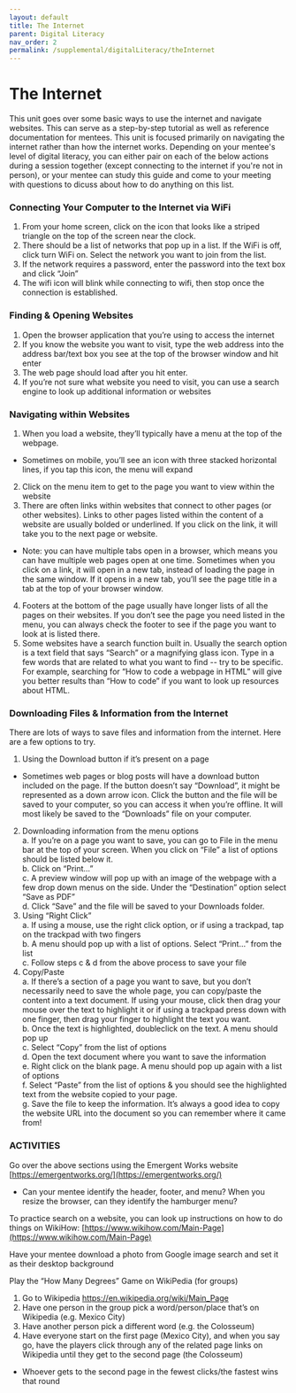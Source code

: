 ```yaml
---
layout: default
title: The Internet
parent: Digital Literacy
nav_order: 2
permalink: /supplemental/digitalLiteracy/theInternet
---
```


# The Internet

This unit goes over some basic ways to use the internet and navigate websites. This can serve as a step-by-step tutorial as well as reference documentation for mentees. This unit is focused primarily on navigating the internet rather than how the internet works. Depending on your mentee's level of digital literacy, you can either pair on each of the below actions during a session together (except connecting to the internet if you're not in person), or your mentee can study this guide and come to your meeting with questions to dicuss about how to do anything on this list.

### Connecting Your Computer to the Internet via WiFi

1. From your home screen, click on the icon that looks like a striped triangle on the top of the screen near the clock.
2. There should be a list of networks that pop up in a list. If the WiFi is off, click turn WiFi on. Select the network you want to join from the list.
3. If the network requires a password, enter the password into the text box and click “Join”
4. The wifi icon will blink while connecting to wifi, then stop once the connection is established.

### Finding & Opening Websites

1. Open the browser application that you’re using to access the internet
2. If you know the website you want to visit, type the web address into the address bar/text box you see at the top of the browser window and hit enter
3. The web page should load after you hit enter.
4. If you’re not sure what website you need to visit, you can use a search engine to look up additional information or websites

### Navigating within Websites

1. When you load a website, they’ll typically have a menu at the top of the webpage.

- Sometimes on mobile, you’ll see an icon with three stacked horizontal lines, if you tap this icon, the menu will expand

2. Click on the menu item to get to the page you want to view within the website
3. There are often links within websites that connect to other pages (or other websites). Links to other pages listed within the content of a website are usually bolded or underlined. If you click on the link, it will take you to the next page or website.

- Note: you can have multiple tabs open in a browser, which means you can have multiple web pages open at one time. Sometimes when you click on a link, it will open in a new tab, instead of loading the page in the same window. If it opens in a new tab, you’ll see the page title in a tab at the top of your browser window.

4. Footers at the bottom of the page usually have longer lists of all the pages on their websites. If you don’t see the page you need listed in the menu, you can always check the footer to see if the page you want to look at is listed there.
5. Some websites have a search function built in. Usually the search option is a text field that says “Search” or a magnifying glass icon. Type in a few words that are related to what you want to find -- try to be specific. For example, searching for “How to code a webpage in HTML” will give you better results than “How to code” if you want to look up resources about HTML.

### Downloading Files & Information from the Internet

There are lots of ways to save files and information from the internet. Here are a few options to try.<br>

1. Using the Download button if it’s present on a page

- Sometimes web pages or blog posts will have a download button included on the page. If the button doesn’t say “Download”, it might be represented as a down arrow icon. Click the button and the file will be saved to your computer, so you can access it when you’re offline. It will most likely be saved to the “Downloads” file on your computer.

2. Downloading information from the menu options<br>
   a. If you’re on a page you want to save, you can go to File in the menu bar at the top of your screen. When you click on “File” a list of options should be listed below it.<br>
   b. Click on “Print…”<br>
   c. A preview window will pop up with an image of the webpage with a few drop down menus on the side. Under the “Destination” option select “Save as PDF”<br>
   d. Click “Save” and the file will be saved to your Downloads folder.<br>
3. Using “Right Click”<br>
   a. If using a mouse, use the right click option, or if using a trackpad, tap on the trackpad with two fingers<br>
   b. A menu should pop up with a list of options. Select “Print…” from the list<br>
   c. Follow steps c & d from the above process to save your file<br>
4. Copy/Paste<br>
   a. If there’s a section of a page you want to save, but you don’t necessarily need to save the whole page, you can copy/paste the content into a text document. If using your mouse, click then drag your mouse over the text to highlight it or if using a trackpad press down with one finger, then drag your finger to highlight the text you want.<br>
   b. Once the text is highlighted, doubleclick on the text. A menu should pop up<br>
   c. Select “Copy” from the list of options<br>
   d. Open the text document where you want to save the information<br>
   e. Right click on the blank page. A menu should pop up again with a list of options<br>
   f. Select “Paste” from the list of options & you should see the highlighted text from the website copied to your page.<br>
   g. Save the file to keep the information. It’s always a good idea to copy the website URL into the document so you can remember where it came from!<br>

### ACTIVITIES

Go over the above sections using the Emergent Works website [https://emergentworks.org/](https://emergentworks.org/)<br>

- Can your mentee identify the header, footer, and menu? When you resize the browser, can they identify the hamburger menu?

To practice search on a website, you can look up instructions on how to do things on WikiHow: [https://www.wikihow.com/Main-Page](https://www.wikihow.com/Main-Page)

Have your mentee download a photo from Google image search and set it as their desktop background

Play the “How Many Degrees” Game on WikiPedia (for groups)

1. Go to Wikipedia https://en.wikipedia.org/wiki/Main_Page
2. Have one person in the group pick a word/person/place that’s on Wikipedia (e.g. Mexico City)
3. Have another person pick a different word (e.g. the Colosseum)
4. Have everyone start on the first page (Mexico City), and when you say go, have the players click through any of the related page links on Wikipedia until they get to the second page (the Colosseum)

- Whoever gets to the second page in the fewest clicks/the fastest wins that round
